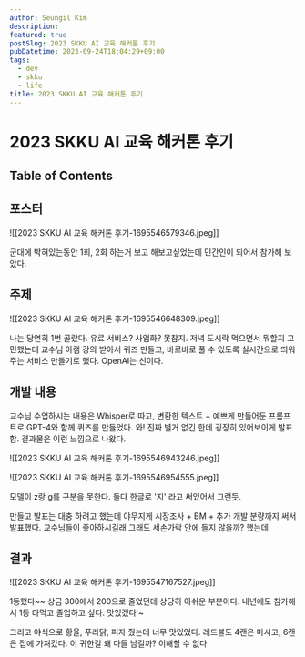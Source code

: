 ```yaml
---
author: Seungil Kim
description: 
featured: true
postSlug: 2023 SKKU AI 교육 해커톤 후기
pubDatetime: 2023-09-24T18:04:29+09:00
tags:
  - dev
  - skku
  - life
title: 2023 SKKU AI 교육 해커톤 후기
---
```

# 2023 SKKU AI 교육 해커톤 후기

## Table of Contents

## 포스터

![[2023 SKKU AI 교육 해커톤 후기-1695546579346.jpeg]]

군대에 박혀있는동안 1회, 2회 하는거 보고 해보고싶었는데 민간인이 되어서 참가해 보았다.

## 주제

![[2023 SKKU AI 교육 해커톤 후기-1695546648309.jpeg]]

나는 당연히 1번 골랐다. 유료 서비스? 사업화? 못참지.
저녁 도시락 먹으면서 뭐할지 고민했는데 교수님 아캠 강의 받아서 퀴즈 만들고, 바로바로 풀 수 있도록 실시간으로 띄워주는 서비스 만들기로 했다. OpenAI는 신이다.

## 개발 내용

교수님 수업하시는 내용은 Whisper로 따고, 변환한 텍스트 + 예쁘게 만들어둔 프롬프트로 GPT-4와 함께 퀴즈를 만들었다. 와! 진짜 별거 없긴 한데 굉장히 있어보이게 발표함. 결과물은 이런 느낌으로 나왔다.

![[2023 SKKU AI 교육 해커톤 후기-1695546943246.jpeg]]

![[2023 SKKU AI 교육 해커톤 후기-1695546954555.jpeg]]

모델이 z랑 g를 구분을 못한다. 둘다 한글로 '지' 라고 써있어서 그런듯.

만들고 발표는 대충 하려고 했는데 야무지게 시장조사 + BM + 추가 개발 분량까지 써서 발표했다.
교수님들이 좋아하시길래 그래도 세손가락 안에 들지 않을까? 했는데

## 결과

![[2023 SKKU AI 교육 해커톤 후기-1695547167527.jpeg]]

1등했다~~
상금 300에서 200으로 줄었던데 상당히 아쉬운 부분이다.
내년에도 참가해서 1등 타먹고 졸업하고 싶다. 맛있겠다 ~

그리고 야식으로 황올, 푸라닭, 피자 줬는데 너무 맛있었다. 레드불도 4캔은 마시고, 6캔은 집에 가져갔다. 이 귀한걸 왜 다들 남길까? 이해할 수 없다.
